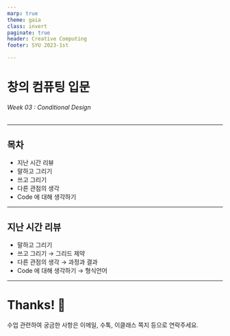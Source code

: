 ```yaml
---
marp: true
theme: gaia
class: invert
paginate: true
header: Creative Computing
footer: SYU 2023-1st

---
```

<!--
_class: lead
_paginate: false
-->
# **창의 컴퓨팅 입문**
###### Week 03 : Conditional Design

---
## 목차

* 지난 시간 리뷰
* 말하고 그리기 
* 쓰고 그리기
* 다른 관점의 생각
* Code 에 대해 생각하기

---
## 지난 시간 리뷰

* 말하고 그리기
* 쓰고 그리기 &rarr; 그리드 제약
* 다른 관점의 생각 &rarr; 과정과 결과
* Code 에 대해 생각하기 &rarr; 형식언어


---
# Thanks! 🎉 
<!--
_class: lead
_paginate: false
-->
수업 관련하여 궁금한 사항은 
이메일, 수톡, 이클래스 쪽지 등으로 연락주세요.
